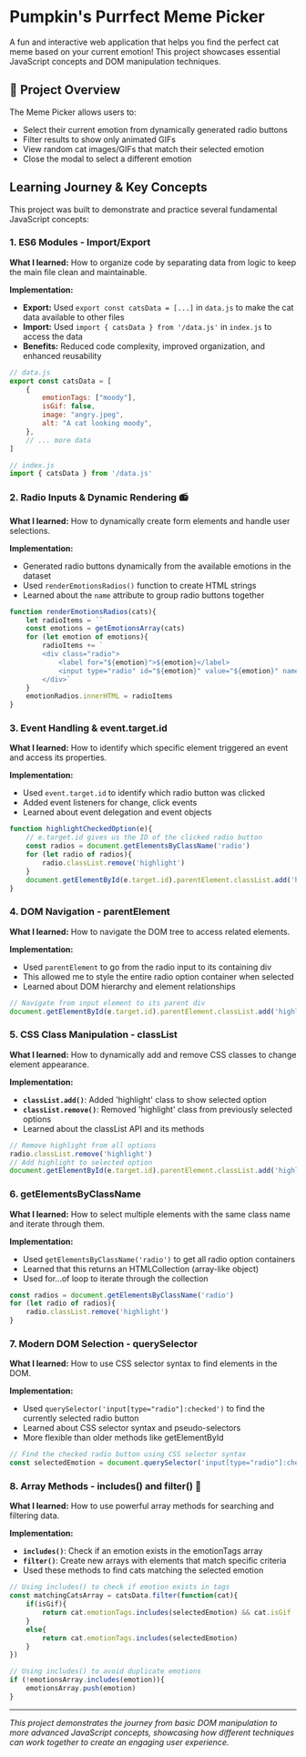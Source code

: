 
#  Pumpkin's Purrfect Meme Picker

A fun and interactive web application that helps you find the perfect cat meme based on your current emotion! This project showcases essential JavaScript concepts and DOM manipulation techniques.

## 📸 Project Overview

The Meme Picker allows users to:
- Select their current emotion from dynamically generated radio buttons
- Filter results to show only animated GIFs
- View random cat images/GIFs that match their selected emotion
- Close the modal to select a different emotion

##  Learning Journey & Key Concepts

This project was built to demonstrate and practice several fundamental JavaScript concepts:

### 1. **ES6 Modules - Import/Export** 
**What I learned:** How to organize code by separating data from logic to keep the main file clean and maintainable.

**Implementation:**
- **Export:** Used `export const catsData = [...]` in `data.js` to make the cat data available to other files
- **Import:** Used `import { catsData } from '/data.js'` in `index.js` to access the data
- **Benefits:** Reduced code complexity, improved organization, and enhanced reusability

```javascript
// data.js
export const catsData = [
    {
        emotionTags: ["moody"],
        isGif: false,
        image: "angry.jpeg",
        alt: "A cat looking moody",
    },
    // ... more data
]

// index.js
import { catsData } from '/data.js'
```

### 2. **Radio Inputs & Dynamic Rendering** 📻
**What I learned:** How to dynamically create form elements and handle user selections.

**Implementation:**
- Generated radio buttons dynamically from the available emotions in the dataset
- Used `renderEmotionsRadios()` function to create HTML strings
- Learned about the `name` attribute to group radio buttons together

```javascript
function renderEmotionsRadios(cats){
    let radioItems = ``
    const emotions = getEmotionsArray(cats)
    for (let emotion of emotions){
        radioItems += `
        <div class="radio">
            <label for="${emotion}">${emotion}</label>
            <input type="radio" id="${emotion}" value="${emotion}" name="emotions">
        </div>`
    }
    emotionRadios.innerHTML = radioItems
}
```

### 3. **Event Handling & event.target.id** 
**What I learned:** How to identify which specific element triggered an event and access its properties.

**Implementation:**
- Used `event.target.id` to identify which radio button was clicked
- Added event listeners for change, click events
- Learned about event delegation and event objects

```javascript
function highlightCheckedOption(e){
    // e.target.id gives us the ID of the clicked radio button
    const radios = document.getElementsByClassName('radio')
    for (let radio of radios){
        radio.classList.remove('highlight')
    }
    document.getElementById(e.target.id).parentElement.classList.add('highlight')
}
```

### 4. **DOM Navigation - parentElement** 
**What I learned:** How to navigate the DOM tree to access related elements.

**Implementation:**
- Used `parentElement` to go from the radio input to its containing div
- This allowed me to style the entire radio option container when selected
- Learned about DOM hierarchy and element relationships

```javascript
// Navigate from input element to its parent div
document.getElementById(e.target.id).parentElement.classList.add('highlight')
```

### 5. **CSS Class Manipulation - classList** 
**What I learned:** How to dynamically add and remove CSS classes to change element appearance.

**Implementation:**
- **`classList.add()`**: Added 'highlight' class to show selected option
- **`classList.remove()`**: Removed 'highlight' class from previously selected options
- Learned about the classList API and its methods

```javascript
// Remove highlight from all options
radio.classList.remove('highlight')
// Add highlight to selected option
document.getElementById(e.target.id).parentElement.classList.add('highlight')
```

### 6. **getElementsByClassName** 
**What I learned:** How to select multiple elements with the same class name and iterate through them.

**Implementation:**
- Used `getElementsByClassName('radio')` to get all radio option containers
- Learned that this returns an HTMLCollection (array-like object)
- Used for...of loop to iterate through the collection

```javascript
const radios = document.getElementsByClassName('radio')
for (let radio of radios){
    radio.classList.remove('highlight')
}
```

### 7. **Modern DOM Selection - querySelector** 
**What I learned:** How to use CSS selector syntax to find elements in the DOM.

**Implementation:**
- Used `querySelector('input[type="radio"]:checked')` to find the currently selected radio button
- Learned about CSS selector syntax and pseudo-selectors
- More flexible than older methods like getElementById

```javascript
// Find the checked radio button using CSS selector syntax
const selectedEmotion = document.querySelector('input[type="radio"]:checked').value
```

### 8. **Array Methods - includes() and filter()** 🔧
**What I learned:** How to use powerful array methods for searching and filtering data.

**Implementation:**
- **`includes()`**: Check if an emotion exists in the emotionTags array
- **`filter()`**: Create new arrays with elements that match specific criteria
- Used these methods to find cats matching the selected emotion

```javascript
// Using includes() to check if emotion exists in tags
const matchingCatsArray = catsData.filter(function(cat){
    if(isGif){
        return cat.emotionTags.includes(selectedEmotion) && cat.isGif
    }
    else{
        return cat.emotionTags.includes(selectedEmotion)
    }            
})

// Using includes() to avoid duplicate emotions
if (!emotionsArray.includes(emotion)){
    emotionsArray.push(emotion)
}
```

---

*This project demonstrates the journey from basic DOM manipulation to more advanced JavaScript concepts, showcasing how different techniques can work together to create an engaging user experience.*
